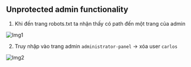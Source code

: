 ## Unprotected admin functionality

1. Khi đến trang robots.txt ta nhận thấy có path đến một trang của admin 

![Img1](\assets/../img/robots_file.png)

2. Truy nhập vào trang admin ``administrator-panel`` -> xóa user ``carlos``

![Img2](\assets/../img/done.png)